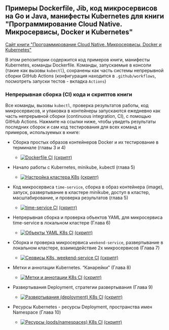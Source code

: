 ## Примеры Dockerfile, Jib, код микросервисов на Go и Java, манифесты Kubernetes для книги "Программирование Cloud Native. Микросервисы, Docker и Kubernetes"

[Сайт книги "Программирование Cloud Native. Микросервисы, Docker и Kubernetes"](https://ipsoftware.ru/books/cloud-k8s/)

В этом репозитории содержится код примеров книги, манифесты Kubernetes, команды Dockerfile. Команды, запускаемые в консоли (такие как вызовы `kubectl`), сохранены как часть системы непрерывной сборки GitHub Actions (конфигурация находится в `.github/workflows`, посмотреть запуски тестов - вкладка `Actions`)

### Непрерывная сборка (CI) кода и скриптов книги

Все команды, вызовы `kubectl`, проверка результатов работы, код микросервисов, и упаковка в контейнеры запускаются ежедневно как часть непрерывной сборки (continuous integration, CI), с помощью GitHub Actions. Нажмите на ссылки ниже, чтобы увидеть результаты последних сборок и сам код тестирования для всех команд и примеров, используемых в книге:

* Cборка простых образов контейнеров Docker и их тестирование в терминале (главы 3 и 4)
    * [![Dockerfile CI](https://github.com/ivanporty/cloud-docker-k8s/actions/workflows/docker-image.yml/badge.svg?branch=master)](https://github.com/ivanporty/cloud-docker-k8s/actions/workflows/docker-image.yml)    [(скрипт)](https://github.com/ivanporty/cloud-docker-k8s/blob/master/.github/workflows/docker-image.yml)

* Начало работы с Kubernetes, minikube, kubectl (глава 5)
    * [![Настройка кластера K8s](https://github.com/ivanporty/cloud-docker-k8s/actions/workflows/cluster-setup.yml/badge.svg)](https://github.com/ivanporty/cloud-docker-k8s/actions/workflows/cluster-setup.yml)  [(скрипт)](https://github.com/ivanporty/cloud-docker-k8s/blob/master/.github/workflows/cluster-setup.yml)

* Код микросервиса `time-service`, сборка в образ контейнера (image), запуск, развертывание в кластере minikube, доступ в кластер, масштабирование, и проверка результатов (глава 5)
    * [![time-service CI](https://github.com/ivanporty/cloud-docker-k8s/actions/workflows/time-service.yml/badge.svg)](https://github.com/ivanporty/cloud-docker-k8s/actions/workflows/time-service.yml)   [(скрипт)](https://github.com/ivanporty/cloud-docker-k8s/blob/master/.github/workflows/time-service.yml) 

* Непрерывная сборка и проверка объектов YAML для микросервиса time-service в локальном кластере (Глава 6)
    * [![Объекты YAML K8s CI](https://github.com/ivanporty/cloud-docker-k8s/actions/workflows/k8s-objects.yml/badge.svg)](https://github.com/ivanporty/cloud-docker-k8s/actions/workflows/k8s-objects.yml)  [(скрипт)](https://github.com/ivanporty/cloud-docker-k8s/blob/master/.github/workflows/k8s-objects.yml) 

* Cборка и проверка микросервиса `weekend-service`, развертывание в локальном кластере, взаимодействие 2х микросервисов (Глава 7)
    * [![Сервисы K8s, weekend-service CI](https://github.com/ivanporty/cloud-docker-k8s/actions/workflows/svc-weekend-service.yml/badge.svg)](https://github.com/ivanporty/cloud-docker-k8s/actions/workflows/svc-weekend-service.yml)  [(скрипт)](https://github.com/ivanporty/cloud-docker-k8s/blob/master/.github/workflows/svc-weekend-service.yml) 

* Метки и аннотации Kubernetes. “Канарейки” (Глава 8)
    * [![Метки и аннотации K8s CI](https://github.com/ivanporty/cloud-docker-k8s/actions/workflows/k8s-labels.yml/badge.svg)](https://github.com/ivanporty/cloud-docker-k8s/actions/workflows/k8s-labels.yml)  [(скрипт)](https://github.com/ivanporty/cloud-docker-k8s/blob/master/.github/workflows/k8s-labels.yml) 

* Развертывания Deployment, стратегии развертывания (Глава 9)
    * [![Развертывания (deployment) K8s CI](https://github.com/ivanporty/cloud-docker-k8s/actions/workflows/k8s-deployment.yml/badge.svg)](https://github.com/ivanporty/cloud-docker-k8s/actions/workflows/k8s-deployment.yml)  [(скрипт)](https://github.com/ivanporty/cloud-docker-k8s/blob/master/.github/workflows/k8s-deployment.yml) 

* Ресурсы Kubernetes - ресурсы Deployment, пространства имен Namespace (Глава 10)
    * [![Ресурсы (pods/namespaces) K8s CI](https://github.com/ivanporty/cloud-docker-k8s/actions/workflows/k8s-resources.yml/badge.svg)](https://github.com/ivanporty/cloud-docker-k8s/actions/workflows/k8s-resources.yml)  [(скрипт)](https://github.com/ivanporty/cloud-docker-k8s/blob/master/.github/workflows/k8s-resources.yml) 
